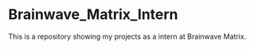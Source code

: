 # Brainwave_Matrix_Intern
This is a repository showing my projects as a intern at Brainwave Matrix.
